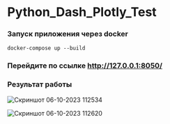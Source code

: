 # Python_Dash_Plotly_Test
### Запуск приложения через docker

```console
docker-compose up --build
```
### Перейдите по ссылке http://127.0.0.1:8050/

### Результат работы
![Скриншот 06-10-2023 112534](https://github.com/Baral-Chief-of-Compliance/Python_Dash_Plotly_Test/assets/78692798/09ca6746-caa9-44b9-8be9-bbb8d516b7e7)

![Скриншот 06-10-2023 112620](https://github.com/Baral-Chief-of-Compliance/Python_Dash_Plotly_Test/assets/78692798/ad1e16cd-be58-4ad1-8cfe-14c39e42d062)
